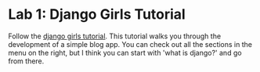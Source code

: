 # Lab 1: Django Girls Tutorial

Follow the [django girls tutorial](https://tutorial.djangogirls.org/en/). This tutorial walks you through the development of a simple blog app. You can check out all the sections in the menu on the right, but I think you can start with 'what is django?' and go from there.
